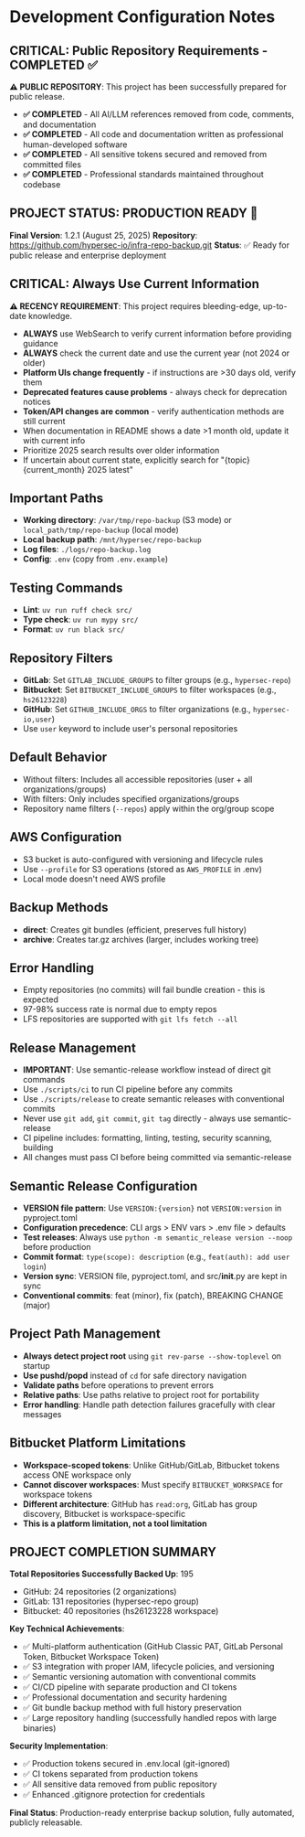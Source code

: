 # Development Configuration Notes

## CRITICAL: Public Repository Requirements - COMPLETED ✅
**⚠️ PUBLIC REPOSITORY**: This project has been successfully prepared for public release.
- **✅ COMPLETED** - All AI/LLM references removed from code, comments, and documentation
- **✅ COMPLETED** - All code and documentation written as professional human-developed software
- **✅ COMPLETED** - All sensitive tokens secured and removed from committed files
- **✅ COMPLETED** - Professional standards maintained throughout codebase

## PROJECT STATUS: PRODUCTION READY 🚀
**Final Version**: 1.2.1 (August 25, 2025)
**Repository**: https://github.com/hypersec-io/infra-repo-backup.git
**Status**: ✅ Ready for public release and enterprise deployment

## CRITICAL: Always Use Current Information
**⚠️ RECENCY REQUIREMENT**: This project requires bleeding-edge, up-to-date knowledge. 
- **ALWAYS** use WebSearch to verify current information before providing guidance
- **ALWAYS** check the current date and use the current year (not 2024 or older)
- **Platform UIs change frequently** - if instructions are >30 days old, verify them
- **Deprecated features cause problems** - always check for deprecation notices
- **Token/API changes are common** - verify authentication methods are still current
- When documentation in README shows a date >1 month old, update it with current info
- Prioritize 2025 search results over older information
- If uncertain about current state, explicitly search for "{topic} {current_month} 2025 latest"

## Important Paths
- **Working directory**: `/var/tmp/repo-backup` (S3 mode) or `local_path/tmp/repo-backup` (local mode)
- **Local backup path**: `/mnt/hypersec/repo-backup`
- **Log files**: `./logs/repo-backup.log`
- **Config**: `.env` (copy from `.env.example`)

## Testing Commands
- **Lint**: `uv run ruff check src/`
- **Type check**: `uv run mypy src/`
- **Format**: `uv run black src/`

## Repository Filters
- **GitLab**: Set `GITLAB_INCLUDE_GROUPS` to filter groups (e.g., `hypersec-repo`)
- **Bitbucket**: Set `BITBUCKET_INCLUDE_GROUPS` to filter workspaces (e.g., `hs26123228`)
- **GitHub**: Set `GITHUB_INCLUDE_ORGS` to filter organizations (e.g., `hypersec-io,user`)
- Use `user` keyword to include user's personal repositories

## Default Behavior
- Without filters: Includes all accessible repositories (user + all organizations/groups)
- With filters: Only includes specified organizations/groups
- Repository name filters (`--repos`) apply within the org/group scope

## AWS Configuration
- S3 bucket is auto-configured with versioning and lifecycle rules
- Use `--profile` for S3 operations (stored as `AWS_PROFILE` in .env)
- Local mode doesn't need AWS profile

## Backup Methods
- **direct**: Creates git bundles (efficient, preserves full history)
- **archive**: Creates tar.gz archives (larger, includes working tree)

## Error Handling
- Empty repositories (no commits) will fail bundle creation - this is expected
- 97-98% success rate is normal due to empty repos
- LFS repositories are supported with `git lfs fetch --all`

## Release Management
- **IMPORTANT**: Use semantic-release workflow instead of direct git commands
- Use `./scripts/ci` to run CI pipeline before any commits
- Use `./scripts/release` to create semantic releases with conventional commits
- Never use `git add`, `git commit`, `git tag` directly - always use semantic-release
- CI pipeline includes: formatting, linting, testing, security scanning, building
- All changes must pass CI before being committed via semantic-release

## Semantic Release Configuration
- **VERSION file pattern**: Use `VERSION:{version}` not `VERSION:version` in pyproject.toml
- **Configuration precedence**: CLI args > ENV vars > .env file > defaults
- **Test releases**: Always use `python -m semantic_release version --noop` before production
- **Commit format**: `type(scope): description` (e.g., `feat(auth): add user login`)
- **Version sync**: VERSION file, pyproject.toml, and src/__init__.py are kept in sync
- **Conventional commits**: feat (minor), fix (patch), BREAKING CHANGE (major)

## Project Path Management
- **Always detect project root** using `git rev-parse --show-toplevel` on startup
- **Use pushd/popd** instead of `cd` for safe directory navigation
- **Validate paths** before operations to prevent errors
- **Relative paths**: Use paths relative to project root for portability
- **Error handling**: Handle path detection failures gracefully with clear messages

## Bitbucket Platform Limitations
- **Workspace-scoped tokens**: Unlike GitHub/GitLab, Bitbucket tokens access ONE workspace only
- **Cannot discover workspaces**: Must specify `BITBUCKET_WORKSPACE` for workspace tokens
- **Different architecture**: GitHub has `read:org`, GitLab has group discovery, Bitbucket is workspace-specific
- **This is a platform limitation, not a tool limitation**

## PROJECT COMPLETION SUMMARY
**Total Repositories Successfully Backed Up**: 195
- GitHub: 24 repositories (2 organizations)
- GitLab: 131 repositories (hypersec-repo group)
- Bitbucket: 40 repositories (hs26123228 workspace)

**Key Technical Achievements**:
- ✅ Multi-platform authentication (GitHub Classic PAT, GitLab Personal Token, Bitbucket Workspace Token)
- ✅ S3 integration with proper IAM, lifecycle policies, and versioning
- ✅ Semantic versioning automation with conventional commits
- ✅ CI/CD pipeline with separate production and CI tokens
- ✅ Professional documentation and security hardening
- ✅ Git bundle backup method with full history preservation
- ✅ Large repository handling (successfully handled repos with large binaries)

**Security Implementation**:
- ✅ Production tokens secured in .env.local (git-ignored)
- ✅ CI tokens separated from production tokens
- ✅ All sensitive data removed from public repository
- ✅ Enhanced .gitignore protection for credentials

**Final Status**: Production-ready enterprise backup solution, fully automated, publicly releasable.